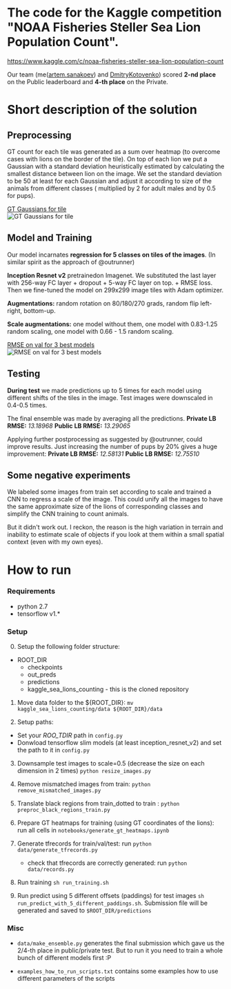 # The code for the Kaggle competition "NOAA Fisheries Steller Sea Lion Population Count".
https://www.kaggle.com/c/noaa-fisheries-steller-sea-lion-population-count

Our team  (me([artem.sanakoev][1]) and [DmitryKotovenko][2]) scored **2-nd place** on the Public leaderboard and **4-th place** on the Private.


# Short description of the solution


Preprocessing
--------------

GT count for each tile was generated as a sum over heatmap (to overcome cases with lions on the border of the tile).   On top of each lion we put a Gaussian with a standard deviation heuristically estimated by calculating the smallest distance between lion on the image.
We set the standard deviation to be 50 at least for each Gaussian and adjust it according to size of the animals from different classes (
multiplied by 2 for adult males and by 0.5 for pups).

[GT Gaussians for tile](https://ibb.co/hhAda5)  
![GT Gaussians for tile][3]


Model and Training
------
Our model incarnates **regression for 5 classes on tiles of the images**. (In similar spirit as the approach of @outrunner)

**Inception Resnet v2** pretrainedon Imagenet.
We substituted the last layer with 256-way FC layer + dropout + 5-way FC layer on top. + RMSE loss.
Then we fine-tuned the model on 299x299 image tiles with Adam optimizer.

**Augmentations:**  random rotation on 80/180/270 grads, random flip left-right, bottom-up.

**Scale augmentations:** one model without them, one model with 0.83-1.25 random scaling, one model with 0.66 - 1.5 random scaling.

[RMSE on val for 3 best models](https://ibb.co/kVhwTQ)  
![RMSE on val for 3 best models][4]


Testing
-------

**During test** we made predictions up to 5 times for each model using different shifts of the tiles in the image.
Test images were downscaled in 0.4-0.5 times.

The final ensemble was made by averaging all the predictions.
**Private LB RMSE:** *13.18968*
**Public LB RMSE:** *13.29065*

Applying further postprocessing as suggested by @outrunner, could improve results.
Just increasing the number of pups by 20% gives a huge improvement:
**Private LB RMSE:**  *12.58131*
**Public LB RMSE:** *12.75510*


Some negative experiments
-------

We labeled some images from train set according to scale and trained a CNN to regress a scale of the image.   This could unify all the images to have the same approximate size of the lions of corresponding classes and simplify the CNN training to count animals.

But it didn't work out.   I reckon, the reason is the high variation in terrain and inability to estimate scale of objects if you look at them within a small spatial context (even with my own eyes).


# How to run

### Requirements

- python 2.7
- tensorflow v1.*

### Setup

0. Setup the following folder structure:
- ROOT_DIR
    - checkpoints
    - out_preds
    - predictions
    - kaggle_sea_lions_counting  - this is the cloned repository

1. Move data folder to the ${ROOT_DIR}: `mv kaggle_sea_lions_counting/data ${ROOT_DIR}/data`

2. Setup paths:
- Set your *ROO_TDIR* path in `config.py`
- Donwload tensorflow slim models (at least inception_resnet_v2) and set the path to it in `config.py` 

3. Downsample test images to scale=0.5 (decrease the size on each dimension in 2 times)
`python resize_images.py`

4. Remove mismatched images from train: `python remove_mismatched_images.py`

5. Translate black regions from train_dotted to train : `python preproc_black_regions_train.py`

6. Prepare GT heatmaps for training (using GT coordinates of the lions):
run all cells in `notebooks/generate_gt_heatmaps.ipynb`

7. Generate tfrecords for train/val/test: run `python data/generate_tfrecords.py`
    - check that tfrecords are correctly generated: run `python data/records.py`

7. Run training `sh run_training.sh`

8. Run predict using 5 different offsets (paddings) for test images `sh run_predict_with_5_different_paddings.sh`.
Submission file will be generated and saved to `$ROOT_DIR/predictions`


### Misc

- `data/make_ensemble.py` generates the final submission which gave us the 2/4-th place in public/private test.
But to run it you need to train a whole bunch of different models first :P

- `examples_how_to_run_scripts.txt` contains some examples how to use different parameters of the scripts


  [1]: https://www.kaggle.com/asanakoev
  [2]: https://www.kaggle.com/chelovekparohod
  [3]: https://preview.ibb.co/bJ5Bv5/Screenshot_from_2017_06_28_16_28_57.png
  [4]: https://preview.ibb.co/jx6O8Q/Screenshot_from_2017_06_28_17_02_17.png
